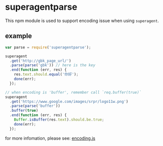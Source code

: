 # superagentparse

This npm module is used to support encoding issue when using `superagent`.

## example

```js
var parse = require('superagentparse');

superagent
  .get('http://gbk_page_url/')
  .parse(parse('gbk')) // here is the key
  .end(function (err, res) {
    res.text.should.equal('你好');
    done(err);
  });

// when encoding is 'buffer', remember call `req.buffer(true)`
superagent
  .get('https://www.google.com/images/srpr/logo11w.png')
  .parse(parse('buffer'))
  .buffer(true)
  .end(function (err, res) {
    Buffer.isBuffer(res.text).should.be.true;
    done(err);
  });
```

for more infomation, please see: [encoding.js](test/encoding.js)